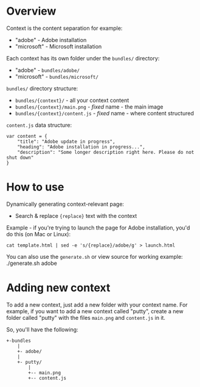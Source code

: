 # Overview

Context is the content separation for example:
 * "adobe" - Adobe installation
 * "microsoft" - Microsoft installation

Each context has its own folder under the `bundles/` directory:
 * "adobe" - `bundles/adobe/`
 * "microsoft" - `bundles/microsoft/`

`bundles/` directory structure:
 * `bundles/{context}/` - all your context content
 * `bundles/{context}/main.png` - *fixed* name - the main image
 * `bundles/{context}/content.js` - *fixed* name - where content structured

`content.js` data structure:

    var content = {
        "title": "Adobe update in progress",
        "heading": "Adobe installation in progress...",
        "description": "Some longer description right here. Please do not shut down"
    }


# How to use

Dynamically generating context-relevant page:
 * Search & replace `{replace}` text with the context 

Example - if you're trying to launch the page for Adobe installation, you'd do this (on Mac or Linux):

    cat template.html | sed -e 's/{replace}/adobe/g' > launch.html

You can also use the `generate.sh` or view source for working example:
    ./generate.sh adobe


# Adding new context

To add a new context, just add a new folder with your context name. For example, if you want to add a new context called "putty", create a new folder called "putty" with the files `main.png` and `content.js` in it.

So, you'll have the following:

    +-bundles
        |
        +- adobe/
        |
        +- putty/
            |
            +-- main.png
            +-- content.js
